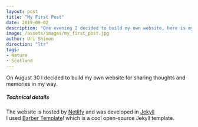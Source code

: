 ```yaml
---
layout: post
title: "My First Post"
date: 2019-09-02
description: "One evening I decided to build my own website, here is my first post"
image: /assets/images/my_first_post.jpg
author: Uri Shimon
direction: "ltr"
tags: 
- Nature
- Scotland
---
```

On August 30 I decided to build my own website for sharing thoughts and memories in my way.  

##### Technical details
The website is hosted by [Netlify](https://www.netlify.com/ "Netlify") and was developed in [Jekyll](https://jekyllrb.com/ "Jekyll")  
I used [Barber Template](http://barber.samesies.io/ "Barber Template")! which is a cool open-source Jekyll template.